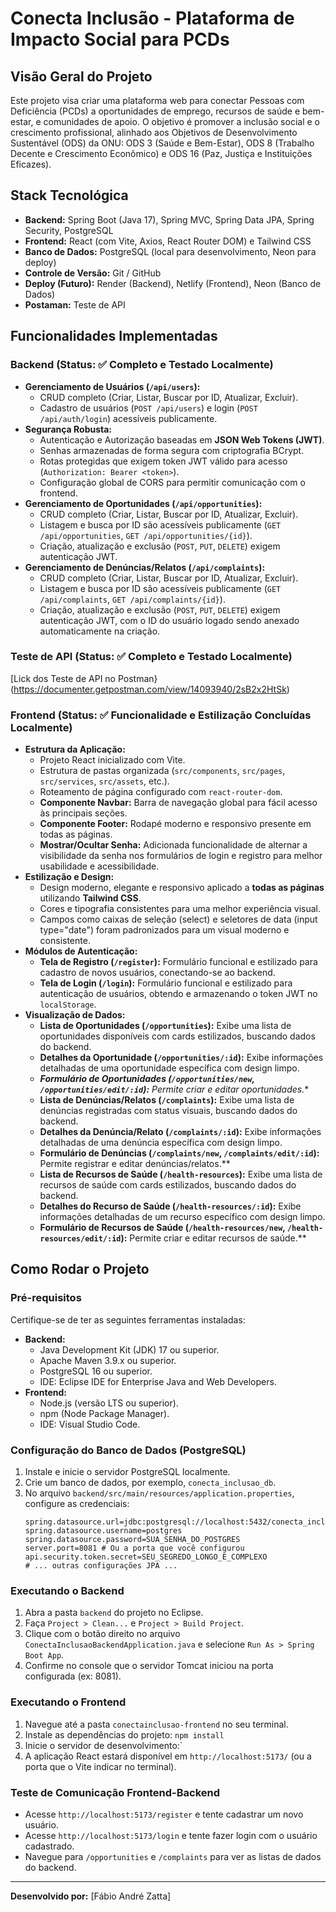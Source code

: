 # Conecta Inclusão - Plataforma de Impacto Social para PCDs

## Visão Geral do Projeto
Este projeto visa criar uma plataforma web para conectar Pessoas com Deficiência (PCDs) a oportunidades de emprego, recursos de saúde e bem-estar, e comunidades de apoio. O objetivo é promover a inclusão social e o crescimento profissional, alinhado aos Objetivos de Desenvolvimento Sustentável (ODS) da ONU: ODS 3 (Saúde e Bem-Estar), ODS 8 (Trabalho Decente e Crescimento Econômico) e ODS 16 (Paz, Justiça e Instituições Eficazes).

## Stack Tecnológica
* **Backend:** Spring Boot (Java 17), Spring MVC, Spring Data JPA, Spring Security, PostgreSQL
* **Frontend:** React (com Vite, Axios, React Router DOM) e Tailwind CSS
* **Banco de Dados:** PostgreSQL (local para desenvolvimento, Neon para deploy)
* **Controle de Versão:** Git / GitHub
* **Deploy (Futuro):** Render (Backend), Netlify (Frontend), Neon (Banco de Dados)
* **Postaman:** Teste de API

## Funcionalidades Implementadas

### Backend (Status: ✅ Completo e Testado Localmente)
* **Gerenciamento de Usuários (`/api/users`):**
    * CRUD completo (Criar, Listar, Buscar por ID, Atualizar, Excluir).
    * Cadastro de usuários (`POST /api/users`) e login (`POST /api/auth/login`) acessíveis publicamente.
* **Segurança Robusta:**
    * Autenticação e Autorização baseadas em **JSON Web Tokens (JWT)**.
    * Senhas armazenadas de forma segura com criptografia BCrypt.
    * Rotas protegidas que exigem token JWT válido para acesso (`Authorization: Bearer <token>`).
    * Configuração global de CORS para permitir comunicação com o frontend.
* **Gerenciamento de Oportunidades (`/api/opportunities`):**
    * CRUD completo (Criar, Listar, Buscar por ID, Atualizar, Excluir).
    * Listagem e busca por ID são acessíveis publicamente (`GET /api/opportunities`, `GET /api/opportunities/{id}`).
    * Criação, atualização e exclusão (`POST`, `PUT`, `DELETE`) exigem autenticação JWT.
* **Gerenciamento de Denúncias/Relatos (`/api/complaints`):**
    * CRUD completo (Criar, Listar, Buscar por ID, Atualizar, Excluir).
    * Listagem e busca por ID são acessíveis publicamente (`GET /api/complaints`, `GET /api/complaints/{id}`).
    * Criação, atualização e exclusão (`POST`, `PUT`, `DELETE`) exigem autenticação JWT, com o ID do usuário logado sendo anexado automaticamente na criação.

### Teste de API (Status: ✅ Completo e Testado Localmente)
[Lick dos Teste de API no Postman}(https://documenter.getpostman.com/view/14093940/2sB2x2HtSk)

### Frontend (Status: ✅ Funcionalidade e Estilização Concluídas Localmente)
* **Estrutura da Aplicação:**
    * Projeto React inicializado com Vite.
    * Estrutura de pastas organizada (`src/components`, `src/pages`, `src/services`, `src/assets`, etc.).
    * Roteamento de página configurado com `react-router-dom`.
    * **Componente Navbar:** Barra de navegação global para fácil acesso às principais seções.
    * **Componente Footer:** Rodapé moderno e responsivo presente em todas as páginas.
    * **Mostrar/Ocultar Senha:** Adicionada funcionalidade de alternar a visibilidade da senha nos formulários de login e registro para melhor usabilidade e acessibilidade.
* **Estilização e Design:**
    * Design moderno, elegante e responsivo aplicado a **todas as páginas** utilizando **Tailwind CSS**.
    * Cores e tipografia consistentes para uma melhor experiência visual.
    * Campos como caixas de seleção (select) e seletores de data (input type="date") foram padronizados para um visual moderno e consistente.
* **Módulos de Autenticação:**
    * **Tela de Registro (`/register`):** Formulário funcional e estilizado para cadastro de novos usuários, conectando-se ao backend.
    * **Tela de Login (`/login`):** Formulário funcional e estilizado para autenticação de usuários, obtendo e armazenando o token JWT no `localStorage`.
* **Visualização de Dados:**
    * **Lista de Oportunidades (`/opportunities`):** Exibe uma lista de oportunidades disponíveis com cards estilizados, buscando dados do backend.
    * **Detalhes da Oportunidade (`/opportunities/:id`):** Exibe informações detalhadas de uma oportunidade específica com design limpo.
    * ***Formulário de Oportunidades (`/opportunities/new`, `/opportunities/edit/:id`):** Permite criar e editar oportunidades.**
    * **Lista de Denúncias/Relatos (`/complaints`):** Exibe uma lista de denúncias registradas com status visuais, buscando dados do backend.
    * **Detalhes da Denúncia/Relato (`/complaints/:id`):** Exibe informações detalhadas de uma denúncia específica com design limpo.
    * **Formulário de Denúncias (`/complaints/new`, `/complaints/edit/:id`):** Permite registrar e editar denúncias/relatos.**
    * **Lista de Recursos de Saúde (`/health-resources`):** Exibe uma lista de recursos de saúde com cards estilizados, buscando dados do backend.
    * **Detalhes do Recurso de Saúde (`/health-resources/:id`):** Exibe informações detalhadas de um recurso específico com design limpo.
    * **Formulário de Recursos de Saúde (`/health-resources/new`, `/health-resources/edit/:id`):** Permite criar e editar recursos de saúde.**
    

## Como Rodar o Projeto

### Pré-requisitos
Certifique-se de ter as seguintes ferramentas instaladas:
* **Backend:**
    * Java Development Kit (JDK) 17 ou superior.
    * Apache Maven 3.9.x ou superior.
    * PostgreSQL 16 ou superior.
    * IDE: Eclipse IDE for Enterprise Java and Web Developers.
* **Frontend:**
    * Node.js (versão LTS ou superior).
    * npm (Node Package Manager).
    * IDE: Visual Studio Code.

### Configuração do Banco de Dados (PostgreSQL)
1.  Instale e inicie o servidor PostgreSQL localmente.
2.  Crie um banco de dados, por exemplo, `conecta_inclusao_db`.
3.  No arquivo `backend/src/main/resources/application.properties`, configure as credenciais:
    ```properties
    spring.datasource.url=jdbc:postgresql://localhost:5432/conecta_inclusao_db
    spring.datasource.username=postgres
    spring.datasource.password=SUA_SENHA_DO_POSTGRES
    server.port=8081 # Ou a porta que você configurou
    api.security.token.secret=SEU_SEGREDO_LONGO_E_COMPLEXO
    # ... outras configurações JPA ...
    ```

### Executando o Backend
1.  Abra a pasta `backend` do projeto no Eclipse.
2.  Faça `Project > Clean...` e `Project > Build Project`.
3.  Clique com o botão direito no arquivo `ConectaInclusaoBackendApplication.java` e selecione `Run As > Spring Boot App`.
4.  Confirme no console que o servidor Tomcat iniciou na porta configurada (ex: 8081).

### Executando o Frontend
1.  Navegue até a pasta `conectainclusao-frontend` no seu terminal.
2.  Instale as dependências do projeto: `npm install`
3.  Inicie o servidor de desenvolvimento:`
4.  A aplicação React estará disponível em `http://localhost:5173/` (ou a porta que o Vite indicar no terminal).

### Teste de Comunicação Frontend-Backend
* Acesse `http://localhost:5173/register` e tente cadastrar um novo usuário.
* Acesse `http://localhost:5173/login` e tente fazer login com o usuário cadastrado.
* Navegue para `/opportunities` e `/complaints` para ver as listas de dados do backend.

---

**Desenvolvido por:** [Fábio André Zatta]
